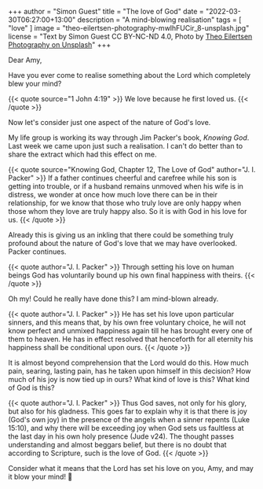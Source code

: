 +++
author = "Simon Guest"
title = "The love of God"
date = "2022-03-30T06:27:00+13:00"
description = "A mind-blowing realisation"
tags = [ "love" ]
image = "theo-eilertsen-photography-mwlhFUCir_8-unsplash.jpg"
license = "Text by Simon Guest CC BY-NC-ND 4.0, Photo by [Theo Eilertsen Photography on Unsplash](https://unsplash.com/photos/mwlhFUCir_8)"
+++

Dear Amy,

Have you ever come to realise something about the Lord which completely blew your mind?

{{< quote source="1 John 4:19" >}}
We love because he first loved us.
{{< /quote >}}

Now let's consider just one aspect of the nature of God's love.

My life group is working its way through Jim Packer's book, _Knowing God_. Last week we came upon just such a realisation. I can't do better than to share the extract which had this effect on me.

{{< quote source="Knowing God, Chapter 12, The Love of God" author="J. I. Packer" >}}
If a father continues cheerful and carefree while his son is getting into trouble, or if a husband remains unmoved when his wife is in distress, we wonder at once how much love there can be in their relationship, for we know that those who truly love are only happy when those whom they love are truly happy also. So it is with God in his love for us.
{{< /quote >}}

Already this is giving us an inkling that there could be something truly profound about the nature of God's love that we may have overlooked. Packer continues.

{{< quote author="J. I. Packer" >}}
Through setting his love on human beings God has voluntarily bound up his own final happiness with theirs.
{{< /quote >}}

Oh my! Could he really have done this? I am mind-blown already.

{{< quote author="J. I. Packer" >}}
He has set his love upon particular sinners, and this means that, by his own free voluntary choice, he will not know perfect and unmixed happiness again till he has brought every one of them to heaven. He has in effect resolved that henceforth for all eternity his happiness shall be conditional upon ours.
{{< /quote >}}

It is almost beyond comprehension that the Lord would do this. How much pain, searing, lasting pain, has he taken upon himself in this decision? How much of his joy is now tied up in ours? What kind of love is this? What kind of God is this?

{{< quote author="J. I. Packer" >}}
Thus God saves, not only for his glory, but also for his gladness. This goes far to explain why it is that there is joy (God's own joy) in the presence of the angels when a sinner repents (Luke 15:10), and why there will be exceeding joy when God sets us faultless at the last day in his own holy presence (Jude v24). The thought passes understanding and almost beggars belief, but there is no doubt that according to Scripture, such is the love of God.
{{< /quote >}}

Consider what it means that the Lord has set his love on you, Amy, and may it blow your mind! 🙏

